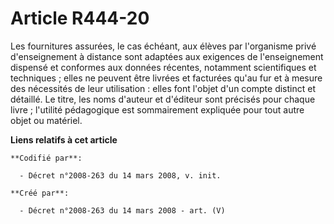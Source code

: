 # Article R444-20

Les fournitures assurées, le cas échéant, aux élèves par l'organisme privé d'enseignement à distance sont adaptées aux
exigences de l'enseignement dispensé et conformes aux données récentes, notamment scientifiques et techniques ; elles ne
peuvent être livrées et facturées qu'au fur et à mesure des nécessités de leur utilisation : elles font l'objet d'un compte
distinct et détaillé. Le titre, les noms d'auteur et d'éditeur sont précisés pour chaque livre ; l'utilité pédagogique est
sommairement expliquée pour tout autre objet ou matériel.

**Liens relatifs à cet article**

	**Codifié par**:

	  - Décret n°2008-263 du 14 mars 2008, v. init.

	**Créé par**:

	  - Décret n°2008-263 du 14 mars 2008 - art. (V)
